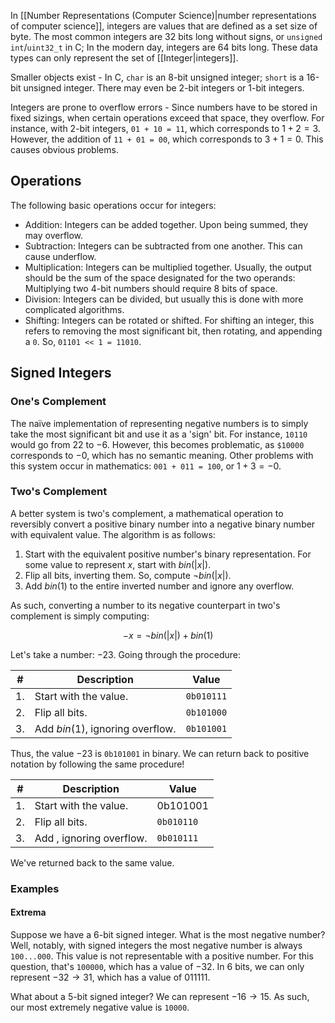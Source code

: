 In [[Number Representations (Computer Science)|number representations of computer science]], integers are values that are defined as a set size of byte. The most common integers are 32 bits long without signs, or `unsigned int`/`uint32_t` in C; In the modern day, integers are 64 bits long. These data types can only represent the set of [[Integer|integers]].

Smaller objects exist - In C, `char` is an 8-bit unsigned integer; `short` is a 16-bit unsigned integer. There may even be 2-bit integers or 1-bit integers.

Integers are prone to overflow errors - Since numbers have to be stored in fixed sizings, when certain operations exceed that space, they overflow. For instance, with 2-bit integers, `01 + 10 = 11`, which corresponds to $1+2=3$. However, the addition of `11 + 01 = 00`, which corresponds to $3+1=0$. This causes obvious problems.

## Operations

The following basic operations occur for integers:

- Addition: Integers can be added together. Upon being summed, they may overflow.
- Subtraction: Integers can be subtracted from one another. This can cause underflow.
- Multiplication: Integers can be multiplied together. Usually, the output should be the sum of the space designated for the two operands: Multiplying two 4-bit numbers should require 8 bits of space.
- Division: Integers can be divided, but usually this is done with more complicated algorithms.
- Shifting: Integers can be rotated or shifted. For shifting an integer, this refers to removing the most significant bit, then rotating, and appending a `0`. So, `01101 << 1 = 11010`.

## Signed Integers

### One's Complement

The naïve implementation of representing negative numbers is to simply take the most significant bit and use it as a 'sign' bit. For instance, `10110` would go from $22$ to $-6$. However, this becomes problematic, as `$10000` corresponds to $-0$, which has no semantic meaning. Other problems with this system occur in mathematics: `001 + 011 = 100`, or $1 + 3 = -0$.

### Two's Complement

A better system is two's complement, a mathematical operation to reversibly convert a positive binary number into a negative binary number with equivalent value. The algorithm is as follows:

1. Start with the equivalent positive number's binary representation. For some value to represent $x$, start with $bin(|x|)$.
2. Flip all bits, inverting them. So, compute $\neg bin(|x|)$.
3. Add $bin(1)$ to the entire inverted number and ignore any overflow.

As such, converting a number to its negative counterpart in two's complement is simply computing:

$$-x = \neg bin(|x|) + bin(1)$$

Let's take a number: $-23$. Going through the procedure:

|#|Description|Value|
|-----|-------------|------|
|1.|Start with the value. |`0b010111`|
|2.|Flip all bits.|`0b101000`|
|3.|Add $bin(1)$, ignoring overflow.|`0b101001`|

Thus, the value $-23$ is `0b101001` in binary. We can return back to positive notation by following the same procedure!

|#|Description|Value|
|---|---|---|
|1.|Start with the value.|0b101001|
|2.|Flip all bits.|`0b010110`|
|3.|Add , ignoring overflow.|`0b010111`|

We've returned back to the same value.

### Examples

#### Extrema

Suppose we have a 6-bit signed integer. What is the most negative number? Well, notably, with signed integers the most negative number is always `100...000`. This value is not representable with a positive number. For this question, that's `100000`, which has a value of $-32$. In 6 bits, we can only represent $-32 \to 31$, which has a value of $011111$.

What about a 5-bit signed integer? We can represent $-16\to 15$. As such, our most extremely negative value is `10000`.